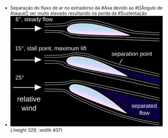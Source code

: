 - Separação do fluxo de ar no extradorso da #Asa devido ao #[[Ângulo de Ataque]] ser muito elevado resultando na perda da #Sustentação
- ![image.png](../assets/image_1741215662371_0.png){:height 329, :width 407}
